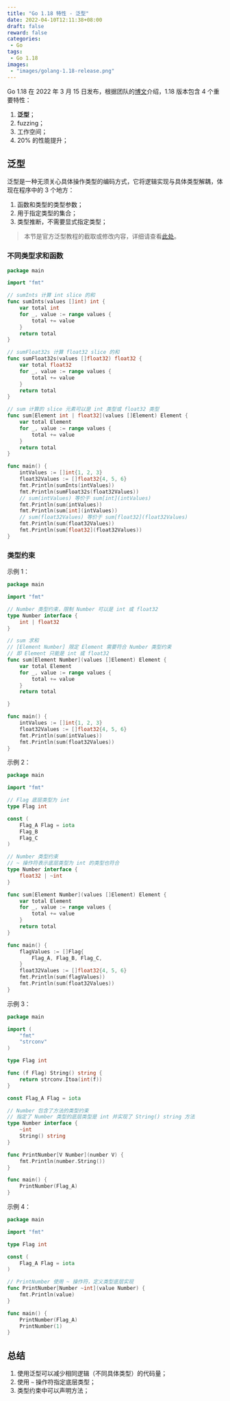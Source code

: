 ```yaml
---
title: "Go 1.18 特性 - 泛型"
date: 2022-04-10T12:11:38+08:00
draft: false
reward: false
categories:
 - Go
tags:
 - Go 1.18
images:
 - "images/golang-1.18-release.png"
---
```


Go 1.18 在 2022 年 3 月 15 日发布，根据团队的[博文](https://go.dev/blog/go1.18)介绍，1.18 版本包含 4 个重要特性：

1. **泛型**；
2. fuzzing；
3. 工作空间；
4. 20% 的性能提升；

<!--more-->

## 泛型

泛型是一种无须关心具体操作类型的编码方式，它将逻辑实现与具体类型解耦，体现在程序中的 3 个地方：

1. 函数和类型的类型参数；
2. 用于指定类型的集合；
3. 类型推断，不需要显式指定类型；

> 本节是官方泛型教程的截取或修改内容，详细请查看[此处](https://go.dev/doc/tutorial/generics)。

### 不同类型求和函数

```go
package main

import "fmt"

// sumInts 计算 int slice 的和
func sumInts(values []int) int {
	var total int
	for _, value := range values {
		total += value
	}
	return total
}

// sumFloat32s 计算 float32 slice 的和
func sumFloat32s(values []float32) float32 {
	var total float32
	for _, value := range values {
		total += value
	}
	return total
}

// sum 计算的 slice 元素可以是 int 类型或 float32 类型
func sum[Element int | float32](values []Element) Element {
	var total Element
	for _, value := range values {
		total += value
	}
	return total
}

func main() {
	intValues := []int{1, 2, 3}
	float32Values := []float32{4, 5, 6}
	fmt.Println(sumInts(intValues))
	fmt.Println(sumFloat32s(float32Values))
    // sum(intValues) 等价于 sum[int](intValues)
	fmt.Println(sum(intValues))
	fmt.Println(sum[int](intValues))
    // sum(float32Values) 等价于 sum[float32](float32Values)
	fmt.Println(sum(float32Values))
	fmt.Println(sum[float32](float32Values))
}
```

### 类型约束

示例 1：

```go
package main

import "fmt"

// Number 类型约束，限制 Number 可以是 int 或 float32
type Number interface {
	int | float32
}

// sum 求和
// [Element Number] 限定 Element 需要符合 Number 类型约束
// 即 Element 只能是 int 或 float32
func sum[Element Number](values []Element) Element {
	var total Element
	for _, value := range values {
		total += value
	}
	return total

}

func main() {
	intValues := []int{1, 2, 3}
	float32Values := []float32{4, 5, 6}
	fmt.Println(sum(intValues))
	fmt.Println(sum(float32Values))
}
```

示例 2：

```go
package main

import "fmt"

// Flag 底层类型为 int
type Flag int

const (
	Flag_A Flag = iota
	Flag_B
	Flag_C
)

// Number 类型约束
// ~ 操作符表示底层类型为 int 的类型也符合
type Number interface {
	float32 | ~int
}

func sum[Element Number](values []Element) Element {
	var total Element
	for _, value := range values {
		total += value
	}
	return total
}

func main() {
	flagValues := []Flag{
		Flag_A, Flag_B, Flag_C,
	}
	float32Values := []float32{4, 5, 6}
	fmt.Println(sum(flagValues))
	fmt.Println(sum(float32Values))
}
```

示例 3：

```go
package main

import (
	"fmt"
	"strconv"
)

type Flag int

func (f Flag) String() string {
	return strconv.Itoa(int(f))
}

const Flag_A Flag = iota

// Number 包含了方法的类型约束
// 指定了 Number 类型的底层类型是 int 并实现了 String() string 方法
type Number interface {
	~int
	String() string
}

func PrintNumber[V Number](number V) {
	fmt.Println(number.String())
}

func main() {
	PrintNumber(Flag_A)
}
```

示例 4：

```go
package main

import "fmt"

type Flag int

const (
	Flag_A Flag = iota
)

// PrintNumber 使用 ~ 操作符，定义类型底层实现
func PrintNumber[Number ~int](value Number) {
	fmt.Println(value)
}

func main() {
	PrintNumber(Flag_A)
    PrintNumber(1)
}
```

## 总结

1. 使用泛型可以减少相同逻辑（不同具体类型）的代码量；
2. 使用 `~` 操作符指定底层类型；
3. 类型约束中可以声明方法；

